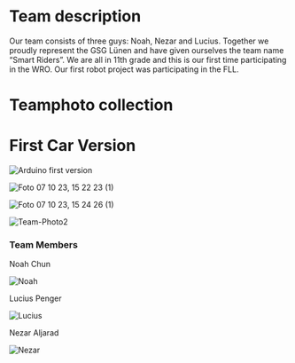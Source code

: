 # Team description

Our team consists of three guys: Noah, Nezar and Lucius.
Together we proudly represent the GSG Lünen and have given ourselves the team name “Smart Riders”. 
We are all in 11th grade and this is our first time participating in the WRO. Our first robot project was participating in the FLL.

# Teamphoto collection

# First Car Version

![Arduino first version](https://github.com/Nezar187/GSG_SmartiecarV2/assets/131178788/6dd0a7be-6d12-4a21-8942-087e7516830d)















![Foto 07 10 23, 15 22 23 (1)](https://github.com/Nezar187/GSG_SmartiecarV2/assets/131591590/14b6adcb-3616-49a8-8370-191d0f013766)





![Foto 07 10 23, 15 24 26 (1)](https://github.com/Nezar187/GSG_SmartiecarV2/assets/131591590/f9061950-64be-4c8e-bae2-6e4a36180812)



![Team-Photo2](https://github.com/Nezar187/GSG_SmartiecarV2/assets/131177565/0866457f-c75f-4366-969a-1efd9e7da9e3)





### Team Members 

Noah Chun

![Noah](https://github.com/Nezar187/GSG_SmartiecarV2/assets/131177565/ecd17aab-c33a-4dee-b5a0-b53c97471a76)


Lucius Penger

![Lucius](https://github.com/Nezar187/GSG_SmartiecarV2/assets/131177565/cce8432b-53e6-4538-ac3e-9ce5f98c23fc)


Nezar Aljarad

![Nezar](https://github.com/Nezar187/GSG_SmartiecarV2/assets/131177565/ce8f6c18-1ca7-4d61-b73c-b7d965e4d08b)
